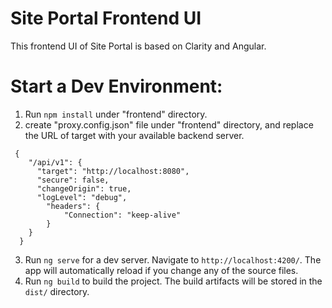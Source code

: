 # Site Portal Frontend UI

This frontend UI of Site Portal is based on Clarity and Angular.

# Start a Dev Environment: 
1. Run `npm install` under "frontend" directory.
2. create "proxy.config.json" file under "frontend" directory, and replace the URL of target with your available backend server.
```
 {
    "/api/v1": {
      "target": "http://localhost:8080",
      "secure": false,
      "changeOrigin": true,
      "logLevel": "debug",
        "headers": {
            "Connection": "keep-alive"
        }
    }
  }
```
3. Run `ng serve` for a dev server. Navigate to `http://localhost:4200/`. The app will automatically reload if you change any of the source files.
4. Run `ng build` to build the project. The build artifacts will be stored in the `dist/` directory.